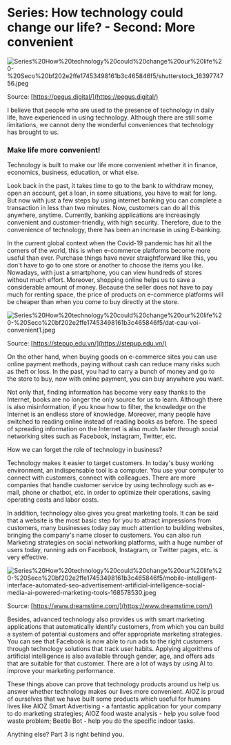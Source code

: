# Series: How technology could change our life? - Second: More convenient

![Series%20How%20technology%20could%20change%20our%20life%20-%20Seco%20bf202e2ffe17453498161b3c465846f5/shutterstock_1639774756.jpeg](Series%20How%20technology%20could%20change%20our%20life%20-%20Seco%20bf202e2ffe17453498161b3c465846f5/shutterstock_1639774756.jpeg)

Source: [https://pegus.digital/](https://pegus.digital/)

I believe that people who are used to the presence of technology in daily life, have experienced in using technology. Although there are still some limitations, we cannot deny the wonderful conveniences that technology has brought to us.

### Make life more convenient!

Technology is built to make our life more convenient whether it in finance, economics, business, education, or what else.

Look back in the past, it takes time to go to the bank to withdraw money, open an account, get a loan, in some situations, you have to wait for long. But now with just a few steps by using internet banking you can complete a transaction in less than two minutes. Now, customers can do all this anywhere, anytime. Currently, banking applications are increasingly convenient and customer-friendly, with high security. Therefore, due to the convenience of technology, there has been an increase in using E-banking.

In the current global context when the Covid-19 pandemic has hit all the corners of the world, this is when e-commerce platforms become more useful than ever. Purchase things have never straightforward like this, you don't have to go to one store or another to choose the items you like. Nowadays, with just a smartphone, you can view hundreds of stores without much effort. Moreover, shopping online helps us to save a considerable amount of money. Because the seller does not have to pay much for renting space, the price of products on e-commerce platforms will be cheaper than when you come to buy directly at the store.

![Series%20How%20technology%20could%20change%20our%20life%20-%20Seco%20bf202e2ffe17453498161b3c465846f5/dat-cau-voi-convenient1.jpeg](Series%20How%20technology%20could%20change%20our%20life%20-%20Seco%20bf202e2ffe17453498161b3c465846f5/dat-cau-voi-convenient1.jpeg)

Source: [https://stepup.edu.vn/](https://stepup.edu.vn/)

On the other hand, when buying goods on e-commerce sites you can use online payment methods, paying without cash can reduce many risks such as theft or loss. In the past, you had to carry a bunch of money and go to the store to buy, now with online payment, you can buy anywhere you want.

Not only that, finding information has become very easy thanks to the Internet, books are no longer the only source for us to learn. Although there is also misinformation, if you know how to filter, the knowledge on the Internet is an endless store of knowledge. Moreover, many people have switched to reading online instead of reading books as before. The speed of spreading information on the Internet is also much faster through social networking sites such as Facebook, Instagram, Twitter, etc.

How we can forget the role of technology in business? 

Technology makes it easier to target customers. In today's busy working environment, an indispensable tool is a computer. You use your computer to connect with customers, connect with colleagues. There are more companies that handle customer service by using technology such as e-mail, phone or chatbot, etc. in order to optimize their operations, saving operating costs and labor costs. 

In addition, technology also gives you great marketing tools. It can be said that a website is the most basic step for you to attract impressions from customers, many businesses today pay much attention to building websites, bringing the company's name closer to customers. You can also run Marketing strategies on social networking platforms, with a huge number of users today, running ads on Facebook, Instagram, or Twitter pages, etc. is very effective.

![Series%20How%20technology%20could%20change%20our%20life%20-%20Seco%20bf202e2ffe17453498161b3c465846f5/mobile-intelligent-interface-automated-seo-advertisement-artificial-intelligence-social-media-ai-powered-marketing-tools-168578530.jpeg](Series%20How%20technology%20could%20change%20our%20life%20-%20Seco%20bf202e2ffe17453498161b3c465846f5/mobile-intelligent-interface-automated-seo-advertisement-artificial-intelligence-social-media-ai-powered-marketing-tools-168578530.jpeg)

Source: [https://www.dreamstime.com/](https://www.dreamstime.com/)

Besides, advanced technology also provides us with smart marketing applications that automatically identify customers, from which you can build a system of potential customers and offer appropriate marketing strategies. You can see that Facebook is now able to run ads to the right customers through technology solutions that track user habits. Applying algorithms of artificial intelligence is also available through gender, age, and offers ads that are suitable for that customer. There are a lot of ways by using AI to improve your marketing performance. 

These things above can prove that technology products around us help us answer whether technology makes our lives more convenient.  AIOZ is proud of ourselves that we have built some products which useful for humans lives like AIOZ Smart Advertising - a fantastic application for your company to do marketing strategies; AIOZ food waste analysis - help you solve food waste problem; Beetle Bot -  help you do the specific indoor tasks. 

Anything else? Part 3 is right behind you.